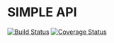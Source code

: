 # SIMPLE API

[![Build Status](https://travis-ci.com/tonespy/simple-api.svg?branch=dev)](https://travis-ci.com/tonespy/simple-api)
[![Coverage Status](https://coveralls.io/repos/github/tonespy/simple-api/badge.svg?branch=dev)](https://coveralls.io/github/tonespy/simple-api?branch=dev)